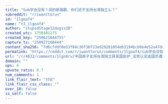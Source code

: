 ```yaml
---
title: "Sub学会没有？润的新路数、你们还不支持台湾独立么？"
subreddit: "r/iwanttorun"
id: "1lgoaf4"
name: "t3_1lgoaf4"
author: "stupidStage12dogis2B"
created_utc: 1750481275
created_key: "250621044755"
capture_ts: "250927160444"
content_sha256: "7d6cfddf8e53f84c36f36f23ed29281054eb3194bcb0e4e52a47dcf23bbf44fc"
permalink: "https://reddit.com/r/iwanttorun/comments/1lgoaf4/sub学会没有润的新路数你们还不支持台湾独立么/"
url: "/r/4832/comments/1lgn8rv/中国男子支持台湾独立获英国庇护_法官认定返国恐遭迫害/"
domain: ""
ups: 4
upvote_ratio: 0.7
num_comments: 1
link_flair_text: "讨论"
link_flair_css_class: ""
over_18: false
is_self: false
---
```


